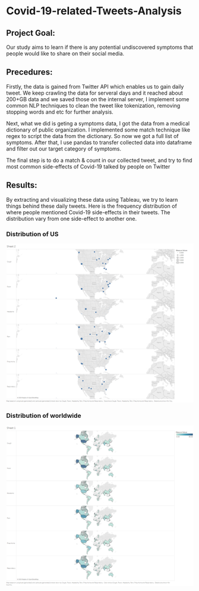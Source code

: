 # Covid-19-related-Tweets-Analysis
## Project Goal:
Our study aims to learn if there is any potential undiscovered symptoms that people would like to share on their social media. 
## Precedures:
Firstly, the data is gained from Twitter API which enables us to gain daily tweet. We keep crawling the data for serveral days and it reached about 200+GB data and we saved those on the internal server, I implement some common NLP techniques to clean the tweet like tokenization, removing stopping words and etc for further analysis.

Next, what we did is geting a symptoms data, I got the data from a medical dictionary of public organization. I implemented some match technique like regex to script the data from the dictionary. So now we got a full list of symptoms. After that, I use pandas to transfer collected data into dataframe and filter out our target category of symptoms.

The final step is to do a match & count in our collected tweet, and try to find most common side-effects of Covid-19 talked by people on Twitter
## Results:
By extracting and visualizing these data using Tableau, we try to learn things behind these daily tweets. Here is the frequency distribution of where people mentioned Covid-19 side-effects in their tweets. The distribution vary from one side-effect to another one.

### Distribution of US
![alt text](https://github.com/Azure-Whale/Covid-19-related-Tweets-Analysis/blob/master/Images/City.png)


### Distribution of worldwide
![alt text](https://github.com/Azure-Whale/Covid-19-related-Tweets-Analysis/blob/master/Images/Country.png)
